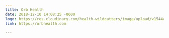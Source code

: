 ```yaml
---
title: Orb Health
date: 2018-12-10 14:08:25 -0600
logo: https://res.cloudinary.com/health-wildcatters/image/upload/v1544472515/Orb.jpg
link: https://orbhealth.com

---
```

